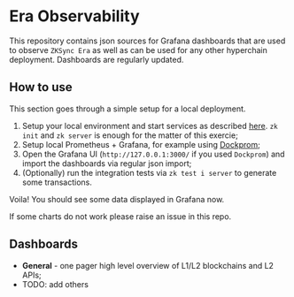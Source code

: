 # Era Observability

This repository contains json sources for Grafana dashboards that are used to observe `ZKSync Era` as well as can be used for any other hyperchain deployment. Dashboards are regularly updated.   

## How to use

This section goes through a simple setup for a local deployment.

1. Setup your local environment and start services as described [here](https://github.com/matter-labs/zksync-era/blob/main/docs/guides/launch.md). `zk init` and `zk server` is enough for the matter of this exercie; 
2. Setup local Prometheus + Grafana, for example using [Dockprom](https://github.com/stefanprodan/dockprom);
3. Open the Grafana UI (`http://127.0.0.1:3000/` if you used `Dockprom`) and import the dashboards via regular json import;
4. (Optionally) run the integration tests via `zk test i server` to generate some transactions.

Voila! You should see some data displayed in Grafana now.

If some charts do not work please raise an issue in this repo. 

## Dashboards

* **General** - one pager high level overview of L1/L2 blockchains and L2 APIs;
* TODO: add others